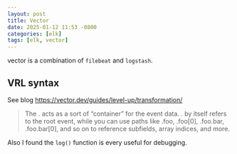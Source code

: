 ```yaml
---
layout: post
title: Vector
date: 2025-01-12 11:53 -0800
categories: [elk]
tags: [elk, vector]
---
```


vector is a combination of `filebeat` and `logstash`.

## VRL syntax

See blog https://vector.dev/guides/level-up/transformation/

> The . acts as a sort of “container” for the event data. . by itself refers to
> the root event, while you can use paths like .foo, .foo[0], .foo.bar,
> .foo.bar[0], and so on to reference subfields, array indices, and more.

Also I found the `log()` function is every useful for debugging.
